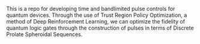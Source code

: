 This is a repo for developing time and bandlimited pulse controls for quantum devices. Through the use of Trust Region Policy Optimization, a method of Deep Reinforcement Learning, we can optimize the fidelity of quantum logic gates through the construction of pulses in terms of Discrete Prolate Spheroidal Sequences.
